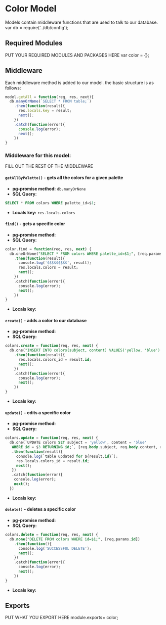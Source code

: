 # Color Model
Models contain middleware functions that are used to talk to our database. 
var db = require('../db/config');




## Required Modules 
PUT YOUR REQUIRED MODULES AND PACKAGES HERE
var color = {};
## Middleware
Each middleware method is added to our model. the basic structure is as follows:

```js
model.getAll = function(req, res, next){
  db.manyOrNone(`SELECT * FROM table;`)
    .then(function(result){
      res.locals.key = result;
      next();
    })
    .catch(function(error){
      console.log(error);
      next();
    })
}
```

### Middleware for this model:

FILL OUT THE REST OF THE MIDDLEWARE

#### `getAllByPalette()` - gets all the colors for a given palette 
- **pg-promise method:** `db.manyOrNone`
- **SQL Query:**
```sql 
SELECT * FROM colors WHERE palette_id=$1;
```
- **Locals key:** `res.locals.colors`
#### `find()` - gets a specific color
- **pg-promise method:** 
- **SQL Query:**
```sql 
color.find = function(req, res, next) {
  db.oneOrNone("SELECT * FROM colors WHERE palette_id=$1;", [req.params.id])
    .then(function(result){
      console.log('$$$$$$$$$', result);
      res.locals.colors = result;
      next();
    })
    .catch(function(error){
      console.log(error);
      next();
    })
}
```

- **Locals key:**  
#### `create()` - adds a color to our database
- **pg-promise method:** 
- **SQL Query:**
```sql 
colors.create = function(req, res, next) {
  db.one("INSERT INTO colors(subject, content) VALUES('yellow, 'blue') RETURNING id;", [req.body.subject, req.body.content])
    .then(function(result){
      res.locals.colors_id = result.id;
      next();
    })
    .catch(function(error){
      console.log(error);
      next();
    })
}
```

- **Locals key:**  
#### `update()` - edits a specific color
- **pg-promise method:** 
- **SQL Query:**
```sql 
colors.update = function(req, res, next) {
  db.one(`UPDATE colors SET subject = 'yellow', content = 'blue'
   WHERE id = $3 RETURNING id;`, [req.body.subject, req.body.content, req.params.id])
   .then(function(result){
     console.log(`table updated for ${result.id}`);
     res.locals.colors_id = result.id;
     next();
   })
   .catch(function(error){
    console.log(error);
    next();
  })

```
- **Locals key:** 
#### `delete()` - deletes a specific color
- **pg-promise method:** 
- **SQL Query:**
```sql 
colors.delete = function(req, res, next) {
  db.none("DELETE FROM colors WHERE id=$1;", [req.params.id])
    .then(function(){
      console.log('SUCCESSFUL DELETE');
      next();
    })
    .catch(function(error){
      console.log(error);
      next();
    })
}
```
- **Locals key:**  

## Exports
PUT WHAT YOU EXPORT HERE
module.exports= color;
